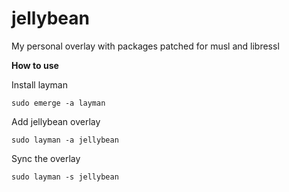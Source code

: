 # jellybean
My personal overlay with packages patched for musl and libressl

**How to use**

Install layman
```
sudo emerge -a layman
```

Add jellybean overlay

```
sudo layman -a jellybean
```

Sync the overlay

```
sudo layman -s jellybean
```
